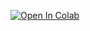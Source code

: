 [![Open In Colab](https://colab.research.google.com/assets/colab-badge.svg)](https://github.com/lopezbec/DS_Capstone1_PythonExample/blob/main/Data_Understanding.ipynb)
